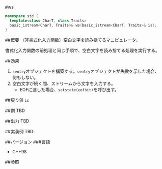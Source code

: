 #ws
```cpp
namespace std {
  template<class CharT, class Traits>
  basic_istream<CharT, Traits>& ws(basic_istream<CharT, Traits>& is);
}
```

##概要
（非書式化入力関数）空白文字を読み捨てるマニピュレータ。

書式化入力関数の前処理と同じ手順で、空白文字を読み捨てる処理を実行する。

##効果
1. `sentry`オブジェクトを構築する。`sentry`オブジェクトが失敗を示した場合、何もしない。
1. 空白文字が続く間、ストリームから文字を入力する。
    - EOFに達した場合、`setstate(eofbit)`を呼び出す。

##戻り値
`is`

##例
TBD

##出力
TBD

##実装例
TBD

##バージョン
###言語
- C++98

##参照
